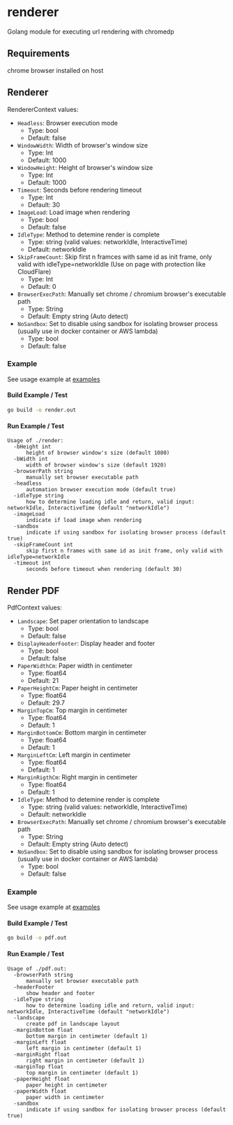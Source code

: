 # renderer
Golang module for executing url rendering with chromedp

## Requirements
chrome browser installed on host

## Renderer
RendererContext values:
- `Headless`: Browser execution mode
    - Type: bool
    - Default: false
- `WindowWidth`: Width of browser's window size
    - Type: Int
    - Default: 1000
- `WindowHeight`: Height of browser's window size
    - Type: Int
    - Default: 1000
- `Timeout`: Seconds before rendering timeout
    - Type: Int
    - Default: 30
- `ImageLoad`: Load image when rendering 
    - Type: bool
    - Default: false
- `IdleType`: Method to detemine render is complete
    - Type: string (valid values: networkIdle, InteractiveTime)
    - Default: networkIdle
- `SkipFrameCount`: Skip first n framces with same id as init frame, only valid with idleType=networkIdle (Use on page with protection like CloudFlare)
    - Type: Int
    - Default: 0
- `BrowserExecPath`: Manually set chrome / chromium browser's executable path
    - Type: String
    - Default: Empty string (Auto detect)
- `NoSandbox`: Set to disable using sandbox for isolating browser process (usually use in docker container or AWS lambda)
    - Type: bool
    - Default: false

### Example
See usage example at [examples](examples/render/main.go)

#### Build Example / Test
```bash
go build -o render.out
```

#### Run Example / Test
```
Usage of ./render:
  -bHeight int
      height of browser window's size (default 1080)
  -bWidth int
      width of browser window's size (default 1920)
  -browserPath string
      manually set browser executable path
  -headless
      automation browser execution mode (default true)
  -idleType string
      how to determine loading idle and return, valid input: networkIdle, InteractiveTime (default "networkIdle")
  -imageLoad
      indicate if load image when rendering
  -sandbox
      indicate if using sandbox for isolating browser process (default true)
  -skipFrameCount int
      skip first n frames with same id as init frame, only valid with idleType=networkIdle
  -timeout int
      seconds before timeout when rendering (default 30)
```

## Render PDF
PdfContext values:
- `Landscape`: Set paper orientation to landscape
    - Type: bool
    - Default: false
- `DisplayHeaderFooter`: Display header and footer
    - Type: bool
    - Default: false
- `PaperWidthCm`: Paper width in centimeter
    - Type: float64
    - Default: 21
- `PaperHeightCm`: Paper height in centimeter
    - Type: float64
    - Default: 29.7
- `MarginTopCm`: Top margin in centimeter
    - Type: float64
    - Default: 1
- `MarginBottomCm`: Bottom margin in centimeter
    - Type: float64
    - Default: 1
- `MarginLeftCm`: Left margin in centimeter
    - Type: float64
    - Default: 1
- `MarginRigthCm`: Right margin in centimeter
    - Type: float64
    - Default: 1
- `IdleType`: Method to detemine render is complete
    - Type: string (valid values: networkIdle, InteractiveTime)
    - Default: networkIdle
- `BrowserExecPath`: Manually set chrome / chromium browser's executable path
    - Type: String
    - Default: Empty string (Auto detect)
- `NoSandbox`: Set to disable using sandbox for isolating browser process (usually use in docker container or AWS lambda)
    - Type: bool
    - Default: false

### Example
See usage example at [examples](examples/pdf/main.go)

#### Build Example / Test
```bash
go build -o pdf.out
```

#### Run Example / Test
```
Usage of ./pdf.out:
  -browserPath string
      manually set browser executable path
  -headerFooter
      show header and footer
  -idleType string
      how to determine loading idle and return, valid input: networkIdle, InteractiveTime (default "networkIdle")
  -landscape
      create pdf in landscape layout
  -marginBottom float
      bottom margin in centimeter (default 1)
  -marginLeft float
      left margin in centimeter (default 1)
  -marginRight float
      right margin in centimeter (default 1)
  -marginTop float
      top margin in centimeter (default 1)
  -paperHeight float
      paper height in centimeter
  -paperWidth float
      paper width in centimeter
  -sandbox
      indicate if using sandbox for isolating browser process (default true)
```


